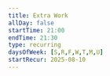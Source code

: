 ```yaml
---
title: Extra Work
allDay: false
startTime: 21:00
endTime: 21:30
type: recurring
daysOfWeek: [S,R,F,W,T,M,U]
startRecur: 2025-08-10
---
```

